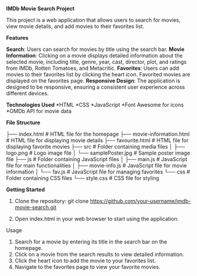 **IMDb Movie Search Project**

This project is a web application that allows users to search for movies, view movie details, and add movies to their favorites list.

**Features**

**Search**: Users can search for movies by title using the search bar.
**Movie Information**: Clicking on a movie displays detailed information about the selected movie, including title, genre, year, cast, director, plot, and ratings from IMDb, Rotten Tomatoes, and Metacritic.
**Favorites**: Users can add movies to their favorites list by clicking the heart icon. Favorited movies are displayed on the favorites page.
**Responsive Design**: The application is designed to be responsive, ensuring a consistent user experience across different devices.

**Technologies Used**
*HTML
*CSS
*JavaScript
*Font Awesome for icons
*OMDb API for movie data

**File Structure**

├── index.html             # HTML file for the homepage
├── movie-information.html # HTML file for displaying movie details
├── favourite.html         # HTML file for displaying favorite movies
├── src                    # Folder containing media files
│   ├── logo.png          # Logo image file
│   └── samplePoster.jpg  # Sample poster image file
├── js                     # Folder containing JavaScript files
│   ├── main.js            # JavaScript file for main functionalities
│   ├── movie-info.js      # JavaScript file for movie information
│   └── fav.js             # JavaScript file for managing favorites
└── css                    # Folder containing CSS files
    └── style.css          # CSS file for styling


**Getting Started**

1. Clone the repository:
git clone https://github.com/your-username/imdb-movie-search.git

2. Open index.html in your web browser to start using the application.


Usage
1. Search for a movie by entering its title in the search bar on the homepage.
2. Click on a movie from the search results to view detailed information.
3. Click the heart icon to add the movie to your favorites list.
4. Navigate to the favorites page to view your favorite movies.
